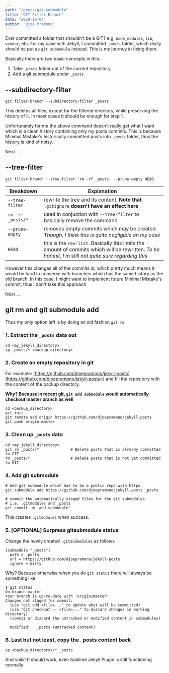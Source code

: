 ```yaml
---
path: "/posts/git-submodule"
title: "GIT Filter Branch"
date: "2019-10-07"
author: "Djoe Pramono"
---
```


Ever committed a folder that shouldn't be a GIT? e.g. `node_modules`, `lib`, `vendor`, etc.
For my case with Jekyll, I committed `_posts` folder, which really should be put as `git submodule` instead.
This is my journey in fixing them.

Basically there are two basic concepts in this:

1. Take `_posts` folder out of the current repository
2. Add a git submodule under `_posts`

## --subdirectory-filter

```shell
git filter-branch --subdirectory-filter _posts
```

This deletes all files, except for the filtered directory,
while preserving the history of it. In most cases it should be enough for step 1.

Unfortunately for me the above command doesn't really get what I want which is a clean history containing only my posts commits.
This is because Minimal Mistake's historically committed posts into `_posts` folder, thus the history is kind of noisy.

Next ...

## --tree-filter

```shell
git filter-branch --tree-filter 'rm -rf _posts' --prune-empty HEAD
```

| Breakdown | Explanation |
|-------------------|--------------|
| `--tree-filter`   | rewrite the tree and its content. **Note that** `.gitignore` **doesn't have an effect here** |
| `rm -rf _posts/*` | used in conjuction with `--tree-filter` to basically remove the command |
| `--prune-empty`   | removes empty commits which may be created. *Though, I think this is quite negligible on my case*
| `HEAD`            | this is the `rev-list`. Basically this limits the amount of commits which will be rewritten. *To be honest, I'm still not quite sure regarding this* |

However this changes all of the commits id, which pretty much means it would be hard to
converse with branches which has the same history as the old branch. In this case, I might want to implement future
Minimal Mistake's commit, thus I don't take this approach

Next ...

## git rm and git submodule add

Thus my only option left is by doing an old fashion `git rm`

### 1. Extract the `_posts` data out

```shell
cd <my_jekyll_directory>
cp _posts/* <backup_directory>
```

### 2. Create an empty repository in git

For example: [https://github.com/djoepramono/jekyll-posts](https://github.com/djoepramono/jekyll-posts>) and fill the repository with the content of the backup directory.

**Why? Because in recent git, `git add submodule` would automatically checkout master branch as well**

```shell
cd <backup_directory>
git init
git remote add origin https://github.com/djoepramono/jekyll-posts
git push origin master
```

### 3. Clean up `_posts` data

```shell
cd <my_jekyll_directory>
git rm _posts/*              # Delete posts that is already committed to GIT
rm _posts/*                  # Delete posts that is not yet committed to GIT
```

### 4. Add git submodule

```shell
# Add git submodule which has to be a public repo with https
git submodule add https://github.com/djoepramono/jekyll-posts _posts

# commit the automatically staged files for the git submodules
# i.e. .gitmodules and _posts
git commit -m 'add submodule'
```

This creates  `.gitmodules` when success.

### 5.  [OPTIONAL] Surpress gitsubmodule status

Change the newly created `.gitsubmodules` as follows

```
[submodule "_posts"]
  path = _posts
  url = https://github.com/djoepramono/jekyll-posts
  ignore = dirty
```

Why? Because otherwise when you do `git status` there will always be something like

```shell
$ git status
On branch master
Your branch is up-to-date with 'origin/master'.
Changes not staged for commit:
  (use "git add <file>..." to update what will be committed)
  (use "git checkout -- <file>..." to discard changes in working directory)
  (commit or discard the untracked or modified content in submodules)

  modified:   _posts (untracked content)
```

### 6. Last but not least, copy the _posts content back

```shell
cp <backup_directory>/* _posts
```
And voila! It should work, even Sublime Jekyll Plugin is still functioning normally

